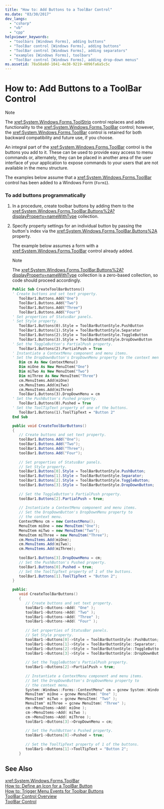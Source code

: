 ```yaml
---
title: "How to: Add Buttons to a ToolBar Control"
ms.date: "03/30/2017"
dev_langs: 
  - "csharp"
  - "vb"
  - "cpp"
helpviewer_keywords: 
  - "toolbars [Windows Forms], adding buttons"
  - "ToolBar control [Windows Forms], adding buttons"
  - "ToolBar control [Windows Forms], adding separators"
  - "examples [Windows Forms], toolbars"
  - "ToolBar control [Windows Forms], adding drop-down menus"
ms.assetid: 78a58a8d-1041-4e38-9219-4096fa6a5c5c
---
```

# How to: Add Buttons to a ToolBar Control
> [!NOTE]
>  The <xref:System.Windows.Forms.ToolStrip> control replaces and adds functionality to the <xref:System.Windows.Forms.ToolBar> control; however, the <xref:System.Windows.Forms.ToolBar> control is retained for both backward compatibility and future use, if you choose.  
  
 An integral part of the <xref:System.Windows.Forms.ToolBar> control is the buttons you add to it. These can be used to provide easy access to menu commands or, alternately, they can be placed in another area of the user interface of your application to expose commands to your users that are not available in the menu structure.  
  
 The examples below assume that a <xref:System.Windows.Forms.ToolBar> control has been added to a Windows Form (`Form1`).  
  
### To add buttons programmatically  
  
1. In a procedure, create toolbar buttons by adding them to the <xref:System.Windows.Forms.ToolBar.Buttons%2A?displayProperty=nameWithType> collection.  
  
2. Specify property settings for an individual button by passing the button's index via the <xref:System.Windows.Forms.ToolBar.Buttons%2A> property.  
  
    The example below assumes a form with a <xref:System.Windows.Forms.ToolBar> control already added.  
  
   > [!NOTE]
   >  The <xref:System.Windows.Forms.ToolBar.Buttons%2A?displayProperty=nameWithType> collection is a zero-based collection, so code should proceed accordingly.  
  
   ```vb  
   Public Sub CreateToolBarButtons()  
   ' Create buttons and set text property.  
      ToolBar1.Buttons.Add("One")  
      ToolBar1.Buttons.Add("Two")  
      ToolBar1.Buttons.Add("Three")  
      ToolBar1.Buttons.Add("Four")  
   ' Set properties of StatusBar panels.  
   ' Set Style property.  
      ToolBar1.Buttons(0).Style = ToolBarButtonStyle.PushButton  
      ToolBar1.Buttons(1).Style = ToolBarButtonStyle.Separator  
      ToolBar1.Buttons(2).Style = ToolBarButtonStyle.ToggleButton  
      ToolBar1.Buttons(3).Style = ToolBarButtonStyle.DropDownButton  
   ' Set the ToggleButton's PartialPush property.  
      ToolBar1.Buttons(2).PartialPush = True  
   ' Instantiate a ContextMenu component and menu items.  
   ' Set the DropDownButton's DropDownMenu property to the context menu.  
      Dim cm As New ContextMenu()  
      Dim miOne As New MenuItem("One")  
      Dim miTwo As New MenuItem("Two")  
      Dim miThree As New MenuItem("Three")  
      cm.MenuItems.Add(miOne)  
      cm.MenuItems.Add(miTwo)  
      cm.MenuItems.Add(miThree)  
      ToolBar1.Buttons(3).DropDownMenu = cm  
   ' Set the PushButton's Pushed property.  
      ToolBar1.Buttons(0).Pushed = True  
   ' Set the ToolTipText property of one of the buttons.  
      ToolBar1.Buttons(1).ToolTipText = "Button 2"  
   End Sub  
   ```  
  
   ```csharp  
   public void CreateToolBarButtons()  
   {  
      // Create buttons and set text property.  
      toolBar1.Buttons.Add("One");  
      toolBar1.Buttons.Add("Two");  
      toolBar1.Buttons.Add("Three");  
      toolBar1.Buttons.Add("Four");  
  
      // Set properties of StatusBar panels.  
      // Set Style property.  
      toolBar1.Buttons[0].Style = ToolBarButtonStyle.PushButton;  
      toolBar1.Buttons[1].Style = ToolBarButtonStyle.Separator;  
      toolBar1.Buttons[2].Style = ToolBarButtonStyle.ToggleButton;  
      toolBar1.Buttons[3].Style = ToolBarButtonStyle.DropDownButton;  
  
      // Set the ToggleButton's PartialPush property.  
      toolBar1.Buttons[2].PartialPush = true;  
  
      // Instantiate a ContextMenu component and menu items.  
      // Set the DropDownButton's DropDownMenu property to   
      // the context menu.  
      ContextMenu cm = new ContextMenu();  
      MenuItem miOne = new MenuItem("One");  
      MenuItem miTwo = new MenuItem("Two");  
      MenuItem miThree = new MenuItem("Three");  
      cm.MenuItems.Add(miOne);  
      cm.MenuItems.Add(miTwo);  
      cm.MenuItems.Add(miThree);  
  
      toolBar1.Buttons[3].DropDownMenu = cm;  
      // Set the PushButton's Pushed property.  
      toolBar1.Buttons[0].Pushed = true;  
      // Set the ToolTipText property of 1 of the buttons.  
      toolBar1.Buttons[1].ToolTipText = "Button 2";  
   }  
   ```  
  
   ```cpp  
   public:  
      void CreateToolBarButtons()  
      {  
         // Create buttons and set text property.  
         toolBar1->Buttons->Add( "One" );  
         toolBar1->Buttons->Add( "Two" );  
         toolBar1->Buttons->Add( "Three" );  
         toolBar1->Buttons->Add( "Four" );  
  
         // Set properties of StatusBar panels.  
         // Set Style property.  
         toolBar1->Buttons[0]->Style = ToolBarButtonStyle::PushButton;  
         toolBar1->Buttons[1]->Style = ToolBarButtonStyle::Separator;  
         toolBar1->Buttons[2]->Style = ToolBarButtonStyle::ToggleButton;  
         toolBar1->Buttons[3]->Style = ToolBarButtonStyle::DropDownButton;  
  
         // Set the ToggleButton's PartialPush property.  
         toolBar1->Buttons[2]->PartialPush = true;  
  
         // Instantiate a ContextMenu component and menu items.  
         // Set the DropDownButton's DropDownMenu property to   
         // the context menu.  
         System::Windows::Forms::ContextMenu^ cm = gcnew System::Windows::Forms::ContextMenu;  
         MenuItem^ miOne = gcnew MenuItem( "One" );  
         MenuItem^ miTwo = gcnew MenuItem( "Two" );  
         MenuItem^ miThree = gcnew MenuItem( "Three" );  
         cm->MenuItems->Add( miOne );  
         cm->MenuItems->Add( miTwo );  
         cm->MenuItems->Add( miThree );  
         toolBar1->Buttons[3]->DropDownMenu = cm;  
  
         // Set the PushButton's Pushed property.  
         toolBar1->Buttons[0]->Pushed = true;  
  
         // Set the ToolTipText property of 1 of the buttons.  
         toolBar1->Buttons[1]->ToolTipText = "Button 2";  
      }  
   ```  
  
## See Also  
 <xref:System.Windows.Forms.ToolBar>  
 [How to: Define an Icon for a ToolBar Button](../../../../docs/framework/winforms/controls/how-to-define-an-icon-for-a-toolbar-button.md)  
 [How to: Trigger Menu Events for Toolbar Buttons](../../../../docs/framework/winforms/controls/how-to-trigger-menu-events-for-toolbar-buttons.md)  
 [ToolBar Control Overview](../../../../docs/framework/winforms/controls/toolbar-control-overview-windows-forms.md)  
 [ToolBar Control](../../../../docs/framework/winforms/controls/toolbar-control-windows-forms.md)
